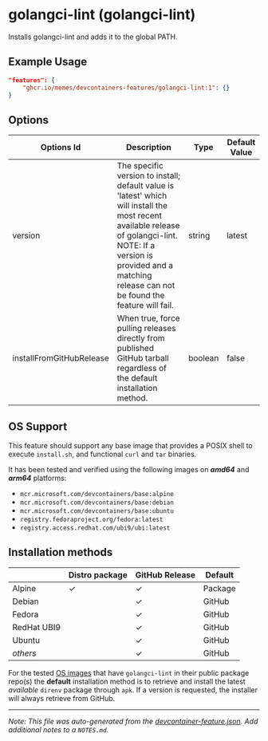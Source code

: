 
# golangci-lint (golangci-lint)

Installs golangci-lint and adds it to the global PATH.

## Example Usage

```json
"features": {
    "ghcr.io/memes/devcontainers-features/golangci-lint:1": {}
}
```

## Options

| Options Id | Description | Type | Default Value |
|-----|-----|-----|-----|
| version | The specific version to install; default value is 'latest' which will install the most recent available release of golangci-lint. NOTE: If a version is provided and a matching release can not be found the feature will fail. | string | latest |
| installFromGitHubRelease | When true, force pulling releases directly from published GitHub tarball regardless of the default installation method. | boolean | false |

<!-- markdownlint-disable MD041 -->
## OS Support

This feature should support any base image that provides a POSIX shell to execute `install.sh`, and functional `curl`
and `tar` binaries.

It has been tested and verified using the following images on ***amd64*** and ***arm64*** platforms:

* `mcr.microsoft.com/devcontainers/base:alpine`
* `mcr.microsoft.com/devcontainers/base:debian`
* `mcr.microsoft.com/devcontainers/base:ubuntu`
* `registry.fedoraproject.org/fedora:latest`
* `registry.access.redhat.com/ubi9/ubi:latest`

## Installation methods

| |Distro package|GitHub Release|Default|
|-|----|--------------|-------|
|Alpine| &check; | &check; | Package |
|Debian| | &check; | GitHub |
|Fedora| | &check; | GitHub |
|RedHat UBI9| | &check; | GitHub |
|Ubuntu| | &check; | GitHub |
|*others*| | &check; | GitHub |

For the tested [OS images](#os-support) that have `golangci-lint` in their public package repo(s) the **default**
installation method is to retrieve and install the latest *available* `direnv` package through `apk`. If a version is
requested, the installer will always retrieve from GitHub.


---

_Note: This file was auto-generated from the [devcontainer-feature.json](https://github.com/memes/devcontainers-features/blob/main/src/golangci-lint/devcontainer-feature.json).  Add additional notes to a `NOTES.md`._
